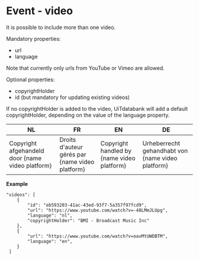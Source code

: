 ---
---

# Event - video

It is possible to include more than one video.

Mandatory properties:
* url 
* language

Note that currently only urls from YouTube or Vimeo are allowed.

Optional properties:
* copyrightHolder
* id (but mandatory for updating existing videos)

If no copyrightHolder is added to the video, UiTdatabank will add a default copyrightHolder, depending on the value of the language property.

| NL            | FR               | EN        | DE |
| ------------- | ---------------- | --------- | --- |
| Copyright afgehandeld door {name video platform} | Droits d'auteur gérés par {name video platform} | Copyright handled by {name video platform} | Urheberrecht gehandhabt von {name video platform} |


**Example**

```
"videos": [
	{
  		"id": "eb593203-41ac-43ed-93f7-5a357f97fcd9",
  		"url": "https://www.youtube.com/watch?v=-48LMmJLUpg",
  		"language": "nl",
  		"copyrightHolder": "BMI - Broadcast Music Inc"
  	},
  	{
  		"url": "https://www.youtube.com/watch?v=oavMtUWDBTM",
  		"language": "en",
  	}
 ]
```
